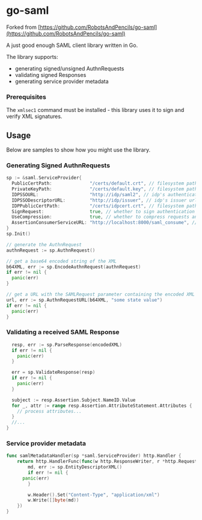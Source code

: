 go-saml
======

Forked from [https://github.com/RobotsAndPencils/go-saml](https://github.com/RobotsAndPencils/go-saml)

A just good enough SAML client library written in Go.

The library supports:

* generating signed/unsigned AuthnRequests
* validating signed Responses
* generating service provider metadata

### Prerequisites

The `xmlsec1` command must be installed - this library uses it to
sign and verify XML signatures.

Usage
-----

Below are samples to show how you might use the library.

### Generating Signed AuthnRequests

```go
sp := &saml.ServiceProvider{
  PublicCertPath:              "/certs/default.crt", // filesystem path to your cert
  PrivateKeyPath:              "/certs/default.key", // filesystem path to your private key
  IDPSSOURL:                   "http://idp/saml2", // idp's authentication url
  IDPSSODescriptorURL:         "http://idp/issuer", // idp's issuer url
  IDPPublicCertPath:           "/certs/idpcert.crt", // filesystem path to idp's cert
  SignRequest:                 true, // whether to sign authentication requests
  UseCompression:              true, // whether to compress requests and decompress responses
  AssertionConsumerServiceURL: "http://localhost:8000/saml_consume", // your callback url after authentication at IDP
}
sp.Init()

// generate the AuthnRequest
authnRequest := sp.AuthnRequest()

// get a base64 encoded string of the XML
b64XML, err := sp.EncodeAuthnRequest(authnRequest)
if err != nil {
  panic(err)
}

// get a URL with the SAMLRequest parameter containing the encoded XML
url, err := sp.AuthnRequestURL(b64XML, "some state value")
if err != nil {
  panic(err)
}
```

### Validating a received SAML Response


```go
  resp, err := sp.ParseResponse(encodedXML)
  if err != nil {
    panic(err)
  }

  err = sp.ValidateResponse(resp)
  if err != nil {
    panic(err)
  }

  subject := resp.Assertion.Subject.NameID.Value
  for _, attr := range resp.Assertion.AttributeStatement.Attributes {
    // process attributes...
  }
  //...
}
```

### Service provider metadata

```go
func samlMetadataHandler(sp *saml.ServiceProvider) http.Handler {
	return http.HandlerFunc(func(w http.ResponseWriter, r *http.Request) {
		md, err := sp.EntityDescriptorXML()
		if err != nil {
      panic(err)
		}

		w.Header().Set("Content-Type", "application/xml")
		w.Write([]byte(md))
	})
}
```
